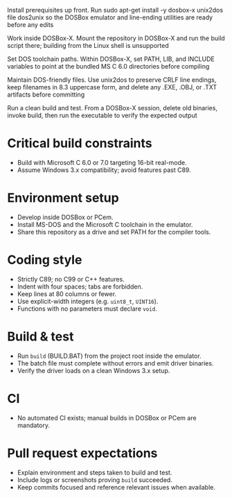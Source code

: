 Install prerequisites up front. Run sudo apt-get install -y dosbox-x unix2dos file dos2unix so the DOSBox emulator and line-ending utilities are ready before any edits

Work inside DOSBox-X. Mount the repository in DOSBox-X and run the build script there; building from the Linux shell is unsupported

Set DOS toolchain paths. Within DOSBox-X, set PATH, LIB, and INCLUDE variables to point at the bundled MS C 6.0 directories before compiling

Maintain DOS-friendly files. Use unix2dos to preserve CRLF line endings, keep filenames in 8.3 uppercase form, and delete any .EXE, .OBJ, or .TXT artifacts before committing

Run a clean build and test. From a DOSBox-X session, delete old binaries, invoke build, then run the executable to verify the expected output

# Critical build constraints
- Build with Microsoft C 6.0 or 7.0 targeting 16-bit real-mode.
- Assume Windows 3.x compatibility; avoid features past C89.

# Environment setup
- Develop inside DOSBox or PCem.
- Install MS-DOS and the Microsoft C toolchain in the emulator.
- Share this repository as a drive and set PATH for the compiler tools.

# Coding style
- Strictly C89; no C99 or C++ features.
- Indent with four spaces; tabs are forbidden.
- Keep lines at 80 columns or fewer.
- Use explicit-width integers (e.g. `uint8_t`, `UINT16`).
- Functions with no parameters must declare `void`.

# Build & test
- Run `build` (BUILD.BAT) from the project root inside the emulator.
- The batch file must complete without errors and emit driver binaries.
- Verify the driver loads on a clean Windows 3.x setup.

# CI
- No automated CI exists; manual builds in DOSBox or PCem are mandatory.

# Pull request expectations
- Explain environment and steps taken to build and test.
- Include logs or screenshots proving `build` succeeded.
- Keep commits focused and reference relevant issues when available.
